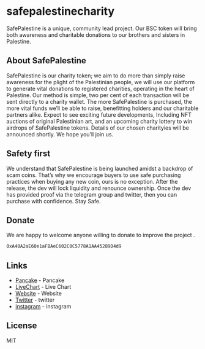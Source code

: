 # safepalestinecharity
SafePalestine is a unique, community lead project. Our BSC token will bring both awareness and charitable donations to our brothers and sisters in Palestine.

## About SafePalestine
SafePalestine is our charity token; we aim to do more than simply raise awareness for the plight of the Palestinian people, we will use our platform to generate vital donations to registered charities, operating in the heart of Palestine. Our method is simple, two per cent of each transaction will be sent directly to a charity wallet. The more SafePalestine is purchased, the more vital funds we’ll be able to raise, benefitting holders and our charitable partners alike.
Expect to see exciting future developments, Including NFT auctions of original Palestinian art, and an upcoming charity lottery to win airdrops of SafePalestine tokens. Details of our chosen charityies will be announced shortly.
We hope you’ll join us.
## Safety first
We understand that SafePalestine is being launched amidst a backdrop of scam coins. That’s why we encourage buyers to use safe purchasing practices when buying any new coin, ours is no exception. After the release, the dev will lock liquidity and renounce ownership. Once the dev has provided proof via the telegram group and twitter, then you can purchase with confidence. Stay Safe.
## Donate
We are happy to welcome anyone willing to donate to improve the project .
```sh
0xA40A2aE60e1aFBAeC602C0C5778A1AA45289D4d9
```
## Links
- [Pancake](https://exchange.pancakeswap.finance/#/swap?outputCurrency=0xc3c07925292c6cbda324a9288bdfdebca322769c) - Pancake
- [LiveChart](https://poocoin.app/tokens/0xc3c07925292c6cbda324a9288bdfdebca322769c) - Live Chart
- [Website](https://safepalestinecharity.com/) - Website
- [Twitter](https://twitter.com/safepalestine1/) - twitter
- [instagram](https://www.instagram.com/safepalestinetoken/) - instagram



## License

MIT
